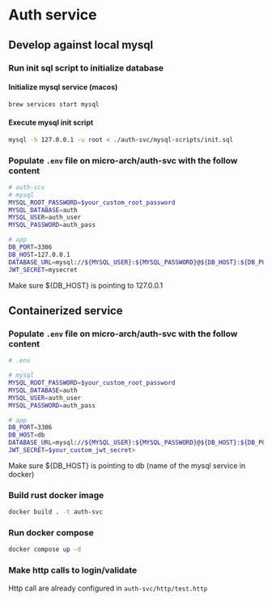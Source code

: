 # Auth service

## Develop against local mysql

### Run init sql script to initialize database

#### Initialize mysql service (macos)
```bash
brew services start mysql
```

#### Execute mysql init script
```bash
mysql -h 127.0.0.1 -u root < ./auth-svc/mysql-scripts/init.sql
```

### Populate `.env` file on micro-arch/auth-svc with the follow content

```bash
# auth-scv
# mysql
MYSQL_ROOT_PASSWORD=$your_custom_root_password
MYSQL_DATABASE=auth
MYSQL_USER=auth_user
MYSQL_PASSWORD=auth_pass

# app
DB_PORT=3306
DB_HOST=127.0.0.1
DATABASE_URL=mysql://${MYSQL_USER}:${MYSQL_PASSWORD}@${DB_HOST}:${DB_PORT}/auth
JWT_SECRET=mysecret
```

Make sure ${DB_HOST} is pointing to 127.0.0.1


## Containerized service

### Populate `.env` file on micro-arch/auth-svc with the follow content

```bash
# .env

# mysql
MYSQL_ROOT_PASSWORD=$your_custom_root_password
MYSQL_DATABASE=auth
MYSQL_USER=auth_user
MYSQL_PASSWORD=auth_pass

# app
DB_PORT=3306
DB_HOST=db
DATABASE_URL=mysql://${MYSQL_USER}:${MYSQL_PASSWORD}@${DB_HOST}:${DB_PORT}/auth
JWT_SECRET=$your_custom_jwt_secret>
```

Make sure ${DB_HOST} is pointing to db (name of the mysql service in docker)

### Build rust docker image

```bash
docker build . -t auth-svc
```

### Run docker compose

```bash
docker compose up -d
```

### Make http calls to login/validate

Http call are already configured in `auth-svc/http/test.http`

